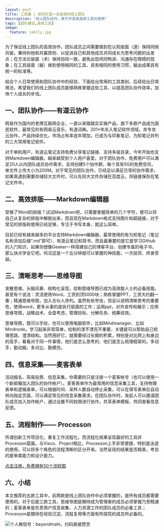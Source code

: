```yaml
---
layout: post
title: 工具篇 | 如何打造一支高效的线上团队
description: "线上团队协作，离不开各类高效工具的使用"
tags: [团队建设,高效工具]
image:
  feature: jeklly.jpg
---
```


为了保证线上团队的高效协作，团队成员之间需要做到在认知层面（道）保持同频共振，秉持利他和共赢原则、以促进自己和其他成员共同成长为思考问题的出发点；在方法论层面（术）保持协同一致，避免出现鸡同鸭讲、沟通存在障碍的现象；在工具层面（器）做到使用相同的工具、具有相同的使用习惯、输出成果具有统一的标准等。

结合个人日常使用和团队协作中的经验，下面给出常用的工具类别，后续给出日常用法，希望我们的线上团队成员能够熟练掌握这些工具，以提高团队协作效率，加快个人成长的步伐。

## 一、团队协作——有道云协作

网易作为国内的老牌互联网企业，一直以来踏踏实实做产品，旗下多款产品成为国民软件，最常见的有网易云音乐、有道词典。201*年杀入笔记软件领域，并专攻云协作，产品持续优化，市场占有率连年增加，已成为与印象笔记、为知笔记并列的三大常用笔记软件。

对于单机用户，有道云笔记支持免费分享笔记链接、支持多级目录，今年开始也支持Markdown编辑器，越来越受到个人用户喜爱。对于团队协作，免费用户可以满足20人以内团队成员协作需求，支持创建5个协作群，每个具有5G的免费空间，单文件上传大小为200M。对于常见的团队协作，已经足以满足日常的协作需求，如果真遇到需要存储较大文件时，可以先将大文件存储在百度云，将链接保存在笔记文件中。

## 二、高效排版——Markdown编辑器

受够了Word的排版？试试Markdown吧，只需要掌握简单的几个字符，便可以将自己从复杂的排版中解脱出来，而且现在Markdown格式支持图片和超链接，对于常见的排版和使用已经足够，专注于书写本身，就这么简单。

目前已经有越来越多的平台支持Markdown编辑器，最常使用的有为知笔记（笔记名称添加后缀“.md”即可）、有道云笔记和简书，而且最重要的是它是学习Github的入门知识，如果你想像Geeker一样搭建自己的博客平台、创建专属的电子书，那么快点学会它吧。何况这是一个五分钟就可以掌握的神技能，一次投资、终身受益。

## 三、清晰思考——思维导图

发散思维、头脑风暴、结构化呈现，绘制思维导图已成为高效能人士的必备技能。甚至有个说法：灵活使用Word，工资到顶5000块；熟练掌握PPT，工资大约翻一番；精通思维导图，加入合伙人序列。虽然有些夸张，但足以说明清晰思考的重要性，使用word，更多从事的是执行层面的工作；运用ppt，对外宣传和展示；应用思维导图，战略战术、全盘考虑，管理目标、分解任务、统筹综效。

思维导图，既可以手绘，也可以使用电脑软件，比如Mindmanager、比如Mindnode。学习起来非常简单，绘制的漂不漂亮不重要，关键是可以帮助自己梳理思路、澄清结构。当然用好它，就需要经过长期的积累，特别是对比网上和身边的高手，看看对于同一件事情，他们是怎么思考的、他们是怎么梳理框架的。多动手、勤动脑，多对比、勤模仿。

## 四、信息采集——麦客表单

活动报名、简易投票、信息采集，你需要的只是注册一个麦客帐号（也可以使用一个新邮箱加入团队的协作帐户）。麦客表单作为最常用的信息采集工具，支持物理表单和逻辑表单，可以根据时间、采样人数自动停止采集，可以在填写表单后自动转向指定页面，可以满足常见的信息采集需求。在团队协作时，发起人可以邀请团队成员加入协作帐户，通过设置不同权限进行协作，共享表单模板、共同查看信息反馈。


## 五、流程制作—— Processon

所谓创新工作项目化，重复工作流程化，而流程化结果呈现最好的工具非Processon莫属。与Visco、Project相比，Processon上手非常便捷，特别是泳道的使用，可以将多个角色的流程清晰的区分开来。当然呈现的结果是否精美，考验的是审美能力和设计能力。

[点击注册，免费拥有50个流程图](https://www.processon.com/i/5716fa75e4b02c972ba41f27)

## 六、小结

本文推荐的五款工具中，前两款是线上团队协作中必须掌握的，是所有成员都需要使用的。对于后面三款工具，思维导图是期待成为管理者的成员必须掌握乃至精通的；麦客表单是负责用户信息收集、人力资源工作的团队成员的必备工具；Processon是期待在经验沉淀、流程复用等方面有所探究的成员所必备的。

![个人微信号：beyondmahi，扫码直接赞赏](http://7xom60.com1.z0.glb.clouddn.com/Donation_Maqi_200_215.jpg)
